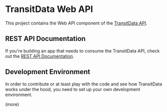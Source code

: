 # TransitData Web API

This project contains the Web API component of the [TransitData API](http://dev.transitdata.io).

## REST API Documentation

If you're building an app that needs to consume the TransitData API, check out the [REST API Documentation](https://github.com/TransitData/api/wiki/REST-API-Documentation). 

## Development Environment

In order to contribute or at least play with the code and see how TransitData works under the hood, you need to set up your own development environment.

(more)
